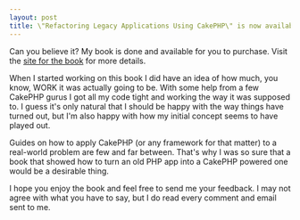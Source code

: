 ```yaml
--- 
layout: post
title: \"Refactoring Legacy Applications Using CakePHP\" is now available!
---
```

<p>Can you believe it?  My book is done and available for you to purchase.  Visit the <a href="https://www.littlehart.net/book">site for the book</a> for more details.</p>
<p>
When I started working on this book I did have an idea of how much, you know, WORK it was actually going to be.  With some help from a few CakePHP gurus I got all my code tight and working the way it was supposed to.  I guess it's only natural that I should be happy with the way things have turned out, but I'm also happy with how my initial concept seems to have played out.
</p>
<p>
Guides on how to apply CakePHP (or any framework for that matter) to a real-world problem are few and far between.  That's why I was so sure that a book that showed how to turn an old PHP app into a CakePHP powered one would be a desirable thing.
</p>
<p>
I hope you enjoy the book and feel free to send me your feedback.  I may not agree with what you have to say, but I do read every comment and email sent to me.
</p>
